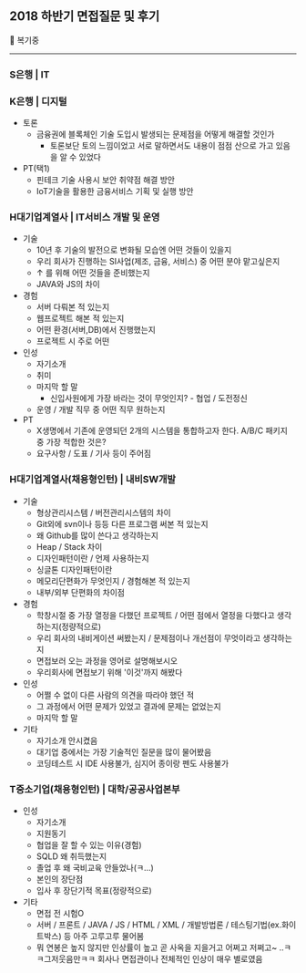 ## 2018 하반기 면접질문 및 후기

:speech_balloon: 복기중
<hr/>

### S은행 | IT

### K은행 | 디지털
* 토론
  * 금융권에 블록체인 기술 도입시 발생되는 문제점을 어떻게 해결할 것인가
    * 토론보단 토의 느낌이었고 서로 말하면서도 내용이 점점 산으로 가고 있음을 알 수 있었다
* PT(택1)
  * 핀테크 기술 사용시 보안 취약점 해결 방안
  * IoT기술을 활용한 금융서비스 기획 및 실행 방안

### H대기업계열사 | IT서비스 개발 및 운영
* 기술
  * 10년 후 기술의 발전으로 변화될 모습엔 어떤 것들이 있을지
  * 우리 회사가 진행하는 SI사업(제조, 금융, 서비스) 중 어떤 분야 맡고싶은지
  * ↑ 를 위해 어떤 것들을 준비했는지
  * JAVA와 JS의 차이
* 경험
  * 서버 다뤄본 적 있는지
  * 웹프로젝트 해본 적 있는지
  * 어떤 환경(서버,DB)에서 진행했는지
  * 프로젝트 시 주로 어떤 
* 인성
  * 자기소개
  * 취미
  * 마지막 할 말
    * 신입사원에게 가장 바라는 것이 무엇인지? - 협업 / 도전정신
  * 운영 / 개발 직무 중 어떤 직무 원하는지
* PT
  * X생명에서 기존에 운영되던 2개의 시스템을 통합하고자 한다. A/B/C 패키지 중 가장 적합한 것은?
  * 요구사항 / 도표 / 기사 등이 주어짐
  
### H대기업계열사(채용형인턴) | 내비SW개발
* 기술
  * 형상관리시스템 / 버전관리시스템의 차이
  * Git외에 svn이나 등등 다른 프로그램 써본 적 있는지
  * 왜 Github를 많이 쓴다고 생각하는지
  * Heap / Stack 차이
  * 디자인패턴이란 / 언제 사용하는지
  * 싱글톤 디자인패턴이란
  * 메모리단편화가 무엇인지 / 경험해본 적 있는지
  * 내부/외부 단편화의 차이점
* 경험
  * 학창시절 중 가장 열정을 다했던 프로젝트 / 어떤 점에서 열정을 다했다고 생각하는지(정량적으로)
  * 우리 회사의 내비게이션 써봤는지 / 문제점이나 개선점이 무엇이라고 생각하는지
  * 면접보러 오는 과정을 영어로 설명해보시오
  * 우리회사에 면접보기 위해 '이것'까지 해봤다
* 인성
  * 어쩔 수 없이 다른 사람의 의견을 따라야 했던 적
  * 그 과정에서 어떤 문제가 있었고 결과에 문제는 없었는지
  * 마지막 할 말
* 기타
  * 자기소개 안시켰음
  * 대기업 중에서는 가장 기술적인 질문을 많이 물어봤음
  * 코딩테스트 시 IDE 사용불가, 심지어 종이랑 펜도 사용불가
  
### T중소기업(채용형인턴) | 대학/공공사업본부
* 인성
  * 자기소개
  * 지원동기
  * 협업을 잘 할 수 있는 이유(경험)
  * SQLD 왜 취득했는지
  * 졸업 후 왜 국비교육 안들었나(ㅋ...)
  * 본인의 장단점
  * 입사 후 장단기적 목표(정량적으로)
* 기타
  * 면접 전 시험O
  * 서버 / 프론트 / JAVA / JS / HTML / XML / 개발방법론 / 테스팅기법(ex.화이트박스) 등 아주 고루고루 물어봄
  * 뭐 연봉은 높지 않지만 인상률이 높고 곧 사옥을 지을거고 어쩌고 저쩌고~ ..ㅋㅋ그저웃음만ㅋㅋ 회사나 면접관이나 전체적인 인상이 매우 별로였음
